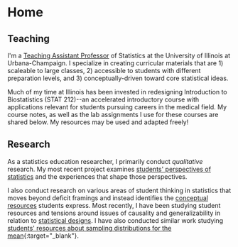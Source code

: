 # Home

## Teaching

I'm a [Teaching Assistant Professor](https://stat.illinois.edu/directory/profile/kfindley) of Statistics at the University of Illinois at Urbana-Champaign. I specialize in creating curricular materials that are 1) scaleable to large classes, 2) accessible to students with different preparation levels, and 3) conceptually-driven toward core statistical ideas.

Much of my time at Illinois has been invested in redesigning Introduction to Biostatistics (STAT 212)--an accelerated introductory course with applications relevant for students pursuing careers in the medical field. My course notes, as well as the lab assignments I use for these courses are shared below. My resources may be used and adapted freely!

## Research

As a statistics education researcher, I primarily conduct _qualitative_ research. My most recent project examines [students' perspectives of statistics](https://icots.info/11/?programme) and the experiences that shape those perspectives.

I also conduct research on various areas of student thinking in statistics that moves beyond deficit framings and instead identifies the [conceptual resources](https://www.tandfonline.com/doi/abs/10.1207/s15327809jls0502_1) students express. Most recently, I have been studying student resources and tensions around issues of causality and generalizability in relation to [statistical designs](https://www.causeweb.org/cause/uscots/uscots21/th-11-understanding-students-thoughts-about-experimental-design). I have also conducted similar work studying [students' resources about sampling distributions for the mean](https://iase-web.org/documents/SERJ/SERJ18(1)_Findley.pdf?1558844313){:target="_blank"}.

